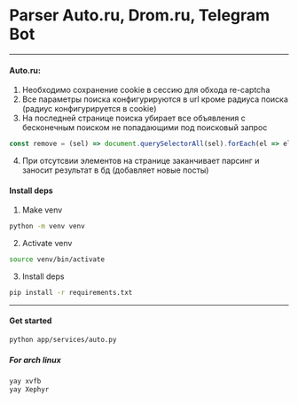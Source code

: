 # Parser Auto.ru, Drom.ru, Telegram Bot

---

#### Auto.ru:

1. Необходимо сохранение cookie в сессию для обхода re-captcha
2. Все параметры поиска конфигурируются в url кроме радиуса поиска (радиус конфигурируется в cookie)
3. На последней странице поиска убирает все объявления с бесконечным поиском не попадающими под поисковый запрос

```.js
const remove = (sel) => document.querySelectorAll(sel).forEach(el => el.remove()); remove(".ListingInfiniteDesktop__snippet");
```

4. При отсутсвии элементов на странице заканчивает парсинг и заносит результат в бд (добавляет новые посты)

#### Install deps

1. Make venv

```.sh
python -m venv venv
```

2. Activate venv

```.sh
source venv/bin/activate
```

3. Install deps

```.sh
pip install -r requirements.txt
```

---

#### Get started

```.sh
python app/services/auto.py
```

##### For arch linux

```.sh
yay xvfb
yay Xephyr
```
